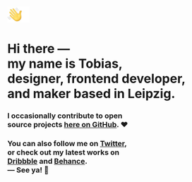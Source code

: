 ![](wave.gif)
<h1>
  Hi there ― <br> 
  my name is Tobias, <br> 
  designer, frontend developer, <br> 
  and maker based in Leipzig.
</h1>

<h3>
  I occasionally contribute to open <br>
  source projects <a href="https://github.com/tobimori?tab=repositories">here on GitHub</a>. ❤️
</h3>

<h3>
  You can also follow me on <a href="https://twitter.com/tobimori">Twitter</a>,
  <br>
  or check out my latest works on 
  <br>
  <a href="https://dribbble.com/tobimori">Dribbble</a> and <a href="https://behance.net/tobimori">Behance</a>.
  <br>
  ― See ya! 👋
</h3>
